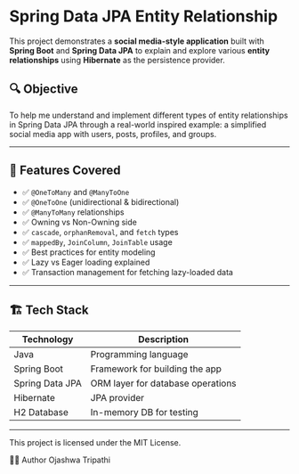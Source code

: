 # Spring Data JPA Entity Relationship

This project demonstrates a **social media-style application** built with **Spring Boot** and **Spring Data JPA** to explain and explore various **entity relationships** using **Hibernate** as the persistence provider.

## 🔍 Objective

To help me understand and implement different types of entity relationships in Spring Data JPA through a real-world inspired example: a simplified social media app with users, posts, profiles, and groups.

---

## 📌 Features Covered

- ✅ `@OneToMany` and `@ManyToOne`
- ✅ `@OneToOne` (unidirectional & bidirectional)
- ✅ `@ManyToMany` relationships
- ✅ Owning vs Non-Owning side
- ✅ `cascade`, `orphanRemoval`, and `fetch` types
- ✅ `mappedBy`, `JoinColumn`, `JoinTable` usage
- ✅ Best practices for entity modeling
- ✅ Lazy vs Eager loading explained
- ✅ Transaction management for fetching lazy-loaded data

---

## 🏗️ Tech Stack

| Technology        | Description                       |
|-------------------|-----------------------------------|
| Java              | Programming language              |
| Spring Boot       | Framework for building the app    |
| Spring Data JPA   | ORM layer for database operations |
| Hibernate         | JPA provider                      |
| H2 Database       | In-memory DB for testing          |

---

This project is licensed under the MIT License.

🙋‍♂️ Author
Ojashwa Tripathi
